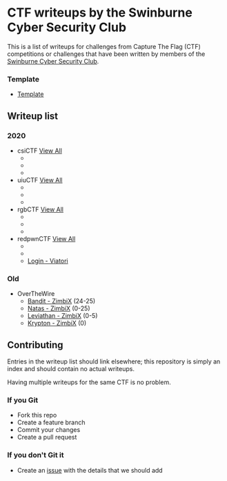 # CTF writeups by the Swinburne Cyber Security Club

This is a list of writeups for challenges from Capture The Flag (CTF) competitions or challenges that have been written by members of the [Swinburne Cyber Security Club](http://scsc.io).

### **Template** 
- [Template]()

## Writeup list
### **2020** 
- csiCTF [View All]()
	+ []()
	+ []()
	+ []()
- uiuCTF [View All]()
	+ []()
	+ []()
	+ []()
- rgbCTF [View All]()
	+ []()
	+ []()
	+ []()
- redpwnCTF [View All](https://github.com/swin-scsc/writeups/tree/master/redpwnCTF)
	+ []()
	+ []()
	+ [Login - Viatori](https://github.com/swin-scsc/writeups/blob/master/redpwnCTF/login%20-%20Viatori)
### **Old** 
- OverTheWire
	+ [Bandit - ZimbiX](https://github.com/ZimbiX/infosec-ctf-writeups/blob/master/OverTheWire%20-%20Bandit.md) (24-25)
	+ [Natas - ZimbiX](https://github.com/ZimbiX/infosec-ctf-writeups/tree/master/OverTheWire%20-%20Natas) (0-25)
	+ [Leviathan - ZimbiX](https://github.com/ZimbiX/infosec-ctf-writeups/blob/master/OverTheWire%20-%20Leviathan.md) (0-5)
	+ [Krypton - ZimbiX](https://github.com/ZimbiX/infosec-ctf-writeups/blob/master/OverTheWire%20-%20Krypton.md) (0)

## Contributing

Entries in the writeup list should link elsewhere; this repository is simply an index and should contain no actual writeups.

Having multiple writeups for the same CTF is no problem.

### If you Git

- Fork this repo
- Create a feature branch
- Commit your changes
- Create a pull request

### If you don't Git it

- Create an [issue](https://github.com/ZimbiX/infosec-ctf-writeups/issues) with the details that we should add
